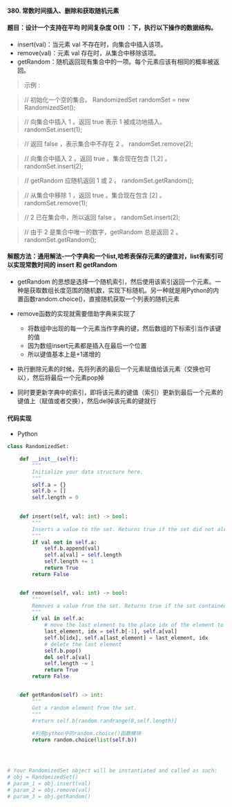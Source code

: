 #### 380. 常数时间插入、删除和获取随机元素

#### 题目：设计一个支持在平均 时间复杂度 O(1) ：下，执行以下操作的数据结构。

- insert(val)：当元素 val 不存在时，向集合中插入该项。
- remove(val)：元素 val 存在时，从集合中移除该项。
- getRandom：随机返回现有集合中的一项。每个元素应该有相同的概率被返回。

> 示例 :

> // 初始化一个空的集合。
RandomizedSet randomSet = new RandomizedSet();

> // 向集合中插入 1 。返回 true 表示 1 被成功地插入。
> randomSet.insert(1);

> // 返回 false ，表示集合中不存在 2 。
> randomSet.remove(2);

> // 向集合中插入 2 。返回 true 。集合现在包含 [1,2] 。
> randomSet.insert(2);

> // getRandom 应随机返回 1 或 2 。
> randomSet.getRandom();

> // 从集合中移除 1 ，返回 true 。集合现在包含 [2] 。
> randomSet.remove(1);

> // 2 已在集合中，所以返回 false 。
> randomSet.insert(2);

> // 由于 2 是集合中唯一的数字，getRandom 总是返回 2 。
> randomSet.getRandom();

#### 解题方法：通用解法-一个字典和一个list,哈希表保存元素的键值对，list有索引可以实现常数时间的 insert 和 getRandom

- getRandom 的思想是选择一个随机索引，然后使用该索引返回一个元素。一种是获取数组长度范围的随机数，实现下标随机。另一种就是用Python的内置函数random.choice()，直接随机获取一个列表的随机元素

- remove函数的实现就需要借助字典来实现了
  - 将数组中出现的每一个元素当作字典的键，然后数组的下标索引当作该键的值
  - 因为数组insert元素都是插入在最后一个位置
  - 所以键值基本上是+1递增的
  
- 执行删除元素的时候，先将列表的最后一个元素赋值给该元素（交换也可以），然后将最后一个元素pop掉
- 同时要更新字典中的索引，即将该元素的键值（索引）更新到最后一个元素的键值上（赋值或者交换），然后del掉该元素的键就行



#### 代码实现
- Python
```python
class RandomizedSet:

    def __init__(self):
        """
        Initialize your data structure here.
        """
        self.a = {}
        self.b = []
        self.length = 0
        

    def insert(self, val: int) -> bool:
        """
        Inserts a value to the set. Returns true if the set did not already contain the specified element.
        """
        if val not in self.a:
            self.b.append(val)
            self.a[val] = self.length
            self.length += 1
            return True
        return False


    def remove(self, val: int) -> bool:
        """
        Removes a value from the set. Returns true if the set contained the specified element.
        """
        if val in self.a:
            # move the last element to the place idx of the element to delete
            last_element, idx = self.b[-1], self.a[val]
            self.b[idx], self.a[last_element] = last_element, idx
            # delete the last element
            self.b.pop()
            del self.a[val]
            self.length -= 1
            return True
        return False


    def getRandom(self) -> int:
        """
        Get a random element from the set.
        """
        #return self.b[random.randrange(0,self.length)]
        
        #利用python中的random.choice()函数模块
        return random.choice(list(self.b))




# Your RandomizedSet object will be instantiated and called as such:
# obj = RandomizedSet()
# param_1 = obj.insert(val)
# param_2 = obj.remove(val)
# param_3 = obj.getRandom()
```
